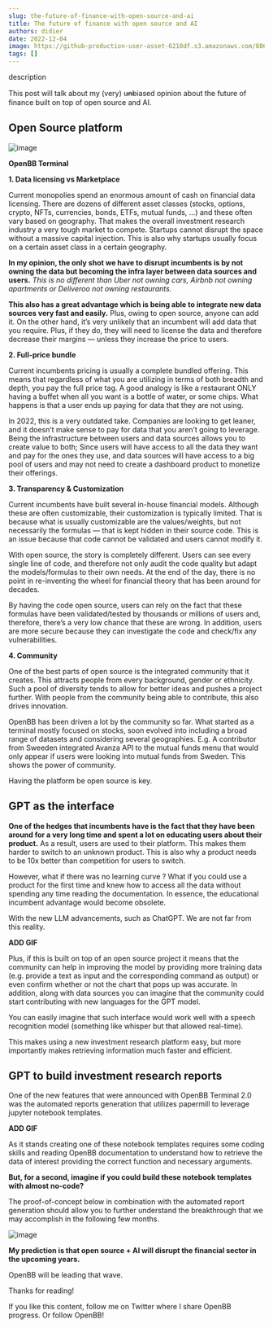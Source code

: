 ```yaml
---
slug: the-future-of-finance-with-open-source-and-ai
title: The future of finance with open source and AI
authors: didier
date: 2022-12-04
image: https://github-production-user-asset-6210df.s3.amazonaws.com/88618738/280552376-81f97180-abdd-41fa-a422-becefc8fd5cd.png
tags: []
---
```


description

<!-- truncate -->

This post will talk about my (very) u̶n̶biased opinion about the future of finance built on top of open source and AI.

## Open Source platform

![image](https://github.com/Meg1211/my-website/assets/88618738/61585c8f-085f-4697-9714-4fe02296053d)

**OpenBB Terminal**

**1. Data licensing vs Marketplace**

Current monopolies spend an enormous amount of cash on financial data licensing. There are dozens of different asset classes (stocks, options, crypto, NFTs, currencies, bonds, ETFs, mutual funds, …) and these often vary based on geography. That makes the overall investment research industry a very tough market to compete. Startups cannot disrupt the space without a massive capital injection. This is also why startups usually focus on a certain asset class in a certain geography.

**In my opinion, the only shot we have to disrupt incumbents is by not owning the data but becoming the infra layer between data sources and users.** _This is no different than Uber not owning cars, Airbnb not owning apartments or Deliveroo not owning restaurants._

**This also has a great advantage which is being able to integrate new data sources very fast and easily.** Plus, owing to open source, anyone can add it. On the other hand, it’s very unlikely that an incumbent will add data that you require. Plus, if they do, they will need to license the data and therefore decrease their margins — unless they increase the price to users.

**2. Full-price bundle**

Current incumbents pricing is usually a complete bundled offering. This means that regardless of what you are utilizing in terms of both breadth and depth, you pay the full price tag. A good analogy is like a restaurant ONLY having a buffet when all you want is a bottle of water, or some chips. What happens is that a user ends up paying for data that they are not using.

In 2022, this is a very outdated take. Companies are looking to get leaner, and it doesn’t make sense to pay for data that you aren’t going to leverage. Being the infrastructure between users and data sources allows you to create value to both; Since users will have access to all the data they want and pay for the ones they use, and data sources will have access to a big pool of users and may not need to create a dashboard product to monetize their offerings.

**3. Transparency & Customization**

Current incumbents have built several in-house financial models. Although these are often customizable, their customization is typically limited. That is because what is usually customizable are the values/weights, but not necessarily the formulas — that is kept hidden in their source code. This is an issue because that code cannot be validated and users cannot modify it.

With open source, the story is completely different. Users can see every single line of code, and therefore not only audit the code quality but adapt the models/formulas to their own needs. At the end of the day, there is no point in re-inventing the wheel for financial theory that has been around for decades.

By having the code open source, users can rely on the fact that these formulas have been validated/tested by thousands or millions of users and, therefore, there’s a very low chance that these are wrong. In addition, users are more secure because they can investigate the code and check/fix any vulnerabilities.

**4. Community**

One of the best parts of open source is the integrated community that it creates. This attracts people from every background, gender or ethnicity. Such a pool of diversity tends to allow for better ideas and pushes a project further. With people from the community being able to contribute, this also drives innovation.

OpenBB has been driven a lot by the community so far. What started as a terminal mostly focused on stocks, soon evolved into including a broad range of datasets and considering several geographies. E.g. A contributor from Sweeden integrated Avanza API to the mutual funds menu that would only appear if users were looking into mutual funds from Sweden. This shows the power of community.

Having the platform be open source is key.

## GPT as the interface

**One of the hedges that incumbents have is the fact that they have been around for a very long time and spent a lot on educating users about their product.** As a result, users are used to their platform. This makes them harder to switch to an unknown product. This is also why a product needs to be 10x better than competition for users to switch.

However, what if there was no learning curve ? What if you could use a product for the first time and knew how to access all the data without spending any time reading the documentation. In essence, the educational incumbent advantage would become obsolete.

With the new LLM advancements, such as ChatGPT. We are not far from this reality.

**ADD GIF**

Plus, if this is built on top of an open source project it means that the community can help in improving the model by providing more training data (e.g. provide a text as input and the corresponding command as output) or even confirm whether or not the chart that pops up was accurate. In addition, along with data sources you can imagine that the community could start contributing with new languages for the GPT model.

You can easily imagine that such interface would work well with a speech recognition model (something like whisper but that allowed real-time).

This makes using a new investment research platform easy, but more importantly makes retrieving information much faster and efficient.

## GPT to build investment research reports

One of the new features that were announced with OpenBB Terminal 2.0 was the automated reports generation that utilizes papermill to leverage jupyter notebook templates.

**ADD GIF**

As it stands creating one of these notebook templates requires some coding skills and reading OpenBB documentation to understand how to retrieve the data of interest providing the correct function and necessary arguments.

**But, for a second, imagine if you could build these notebook templates with almost no-code?**

The proof-of-concept below in combination with the automated report generation should allow you to further understand the breakthrough that we may accomplish in the following few months.

![image](https://github.com/Meg1211/my-website/assets/88618738/81f97180-abdd-41fa-a422-becefc8fd5cd)

**My prediction is that open source + AI will disrupt the financial sector in the upcoming years.**

OpenBB will be leading that wave.

Thanks for reading!

If you like this content, follow me on Twitter where I share OpenBB progress. Or follow OpenBB!
